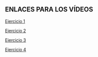 <h2>ENLACES PARA LOS VÍDEOS</h2>

[Ejercicio 1](https://youtu.be/7C0wB47TUCE)

[Ejercicio 2](https://youtu.be/X5qmhWrfQyM)

[Ejercicio 3](https://youtu.be/cFWp3nLGn6A)

[Ejercicio 4](https://youtu.be/g8mRhPNxAW8)
